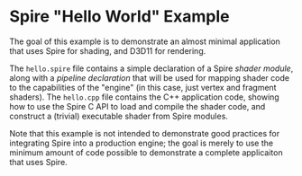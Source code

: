 Spire "Hello World" Example
===========================

The goal of this example is to demonstrate an almost minimal application that uses Spire for shading, and D3D11 for rendering.

The `hello.spire` file contains a simple declaration of a Spire *shader module*, along with a *pipeline declaration* that will be used for mapping shader code to the capabilities of the "engine" (in this case, just vertex and fragment shaders).
The `hello.cpp` file contains the C++ application code, showing how to use the Spire C API to load and compile the shader code, and construct a (trivial) executable shader from Spire modules.

Note that this example is not intended to demonstrate good practices for integrating Spire into a production engine; the goal is merely to use the minimum amount of code possible to demonstrate a complete applicaiton that uses Spire.
